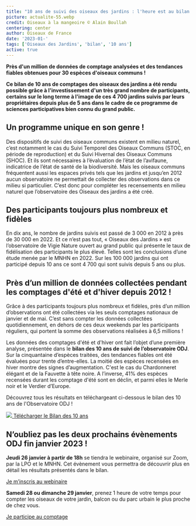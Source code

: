 ```yaml
---
title: "10 ans de suivi des oiseaux des jardins : l'heure est au bilan !"
picture: actualite-55.webp
credit: Oiseaux à la mangeoire © Alain Boullah 
centering: center
author: Oiseaux de France
date: '2023-01-'
tags: ['Oiseaux des Jardins', 'bilan', '10 ans']
active: true
---
```


**Près d'un million de données de comptage analysées et des tendances fiables obtenues pour 30 espèces d'oiseaux communs !**

**Ce bilan de 10 ans de comptages des oiseaux des jardins a été rendu possible grâce à l'investissement d'un très grand nombre de participants, certains sur le long terme à l'image de ces 4 700 jardins suivis par leurs propriétaires depuis plus de 5 ans dans le cadre de ce programme de sciences participatives bien connu du grand public.**

## Un programme unique en son genre !

Des dispositifs de suivi des oiseaux communs existent en milieu naturel, c’est notamment le cas du Suivi Temporel des Oiseaux Communs (STOC, en période de reproduction) et du Suivi Hivernal des Oiseaux Communs (SHOC). Et ils sont nécessaires à l’évaluation de l’état de l’avifaune, indicatrice de l’état de santé de la biodiversité. Mais les oiseaux communs fréquentent aussi les espaces privés tels que les jardins et jusqu’en 2012 aucun observatoire ne permettait de collecter des observations dans ce milieu si particulier. C’est donc pour compléter les recensements en milieu naturel que l’observatoire des Oiseaux des jardins a été créé.  

## Des participants toujours plus nombreux et fidèles

En dix ans, le nombre de jardins suivis est passé de 3 000 en 2012 à près de 30 000 en 2022. Et ce n’est pas tout, « Oiseaux des Jardins » est l’observatoire de Vigie Nature ouvert au grand public qui présente le taux de fidélisation des participants le plus élevé. Telles sont les conclusions d’une étude menée par le MNHN en 2022. Sur les 100 000 jardins qui ont participé depuis 10 ans ce sont 4 700 qui sont suivis depuis 5 ans ou plus. 

## Près d’un million de données collectées pendant les comptages d'été et d'hiver depuis 2012 ! 

Grâce à des participants toujours plus nombreux et fidèles, près d’un million d’observations ont été collectées via les seuls comptages nationaux de janvier et de mai. C’est sans compter les données collectées quotidiennement, en dehors de ces deux weekends par les participants réguliers, qui portent la somme des observations réalisées à 6,5 millions ! 

Les données des comptages d'été et d'hiver ont fait l’objet d’une première analyse, présentée dans le **bilan des 10 ans de suivi de l’observatoire ODJ**. Sur la cinquantaine d’espèces traitées, des tendances fiables ont été évaluées pour trente d’entre-elles. La moitié des espèces recensées en hiver montre des signes d’augmentation. C'est le cas du Chardonneret élégant et de la Fauvette à tête noire. A l’inverse, 41% des espèces recensées durant les comptage d'été sont en déclin, et parmi elles le Merle noir et le Verdier d’Europe.

Découvrez tous les résultats en téléchargeant ci-dessous le bilan des 10 ans de l'Observatoire ODJ !

<div class="ProtocolsDocumentsGrid">

  <a href="/news/actualite-55-Bilan-ODJ.pdf" target="_blank" class="ProtocolsDocumentsCard">
    <img class="ProtocolsDocumentsPicture" src="/news/actualite-55-couverture-bilan-ODJ.webp" />
    <span class="green01 fw-600"> Télécharger le Bilan des 10 ans </span>
  </a>

</div>


## N’oubliez pas les deux prochains évènements ODJ fin janvier 2023 ! 

**Jeudi 26 janvier à partir de 18h** se tiendra le webinaire, organisé sur Zoom, par la LPO et le MNHN. Cet évènement vous permettra de découvrir plus en détail les résultats présentés dans le bilan. 

<div style="align-center">

<a href="https://landings.emailing.lpo.fr/61d5874f4b4b811a82e72b33/nYJuic_bTd2lJhWjcfYH4w/landing.html"  target="_blank" class="v-btn v-btn--is-elevated  elevation-2 v-size--default success"> Je m’inscris au webinaire </a>

</div>

**Samedi 28 ou dimanche 29 janvier**, prenez 1 heure de votre temps pour compter les oiseaux de votre jardin, balcon ou du parc urbain le plus proche de chez vous. 

<div style="align-center">

<a href="https://www.oiseauxdesjardins.fr/"  target="_blank" class="v-btn v-btn--is-elevated  elevation-2 v-size--default success"> Je participe au comptage </a>

</div>

